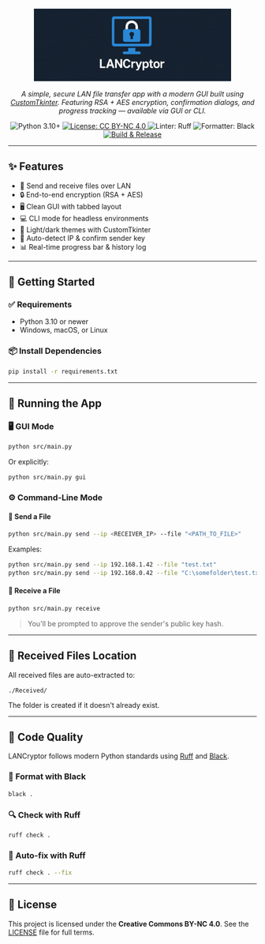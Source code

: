 <p align="center">
  <img src="assets/banner.png" alt="LANCryptor Banner" width="400"/>
</p>

[//]: # (<h1 align="center">LANCryptor</h1>)
<p align="center"><em>
  A simple, secure LAN file transfer app with a modern GUI built using <a href="https://github.com/TomSchimansky/CustomTkinter">CustomTkinter</a>.
  Featuring RSA + AES encryption, confirmation dialogs, and progress tracking — available via GUI or CLI.
</em></p>

<p align="center">
  <img src="https://img.shields.io/badge/python-3.10%2B-blue" alt="Python 3.10+"/>
  <a href="https://creativecommons.org/licenses/by-nc/4.0/">
    <img src="https://img.shields.io/badge/license-CC--BY--NC--4.0-lightgrey.svg" alt="License: CC BY-NC 4.0"/>
  </a>
  <img src="https://img.shields.io/badge/linter-ruff-success?logo=python" alt="Linter: Ruff"/>
  <img src="https://img.shields.io/badge/code%20style-black-000000" alt="Formatter: Black"/>
  <a href="https://github.com/yar2000T/LANCryptor/actions/workflows/release.yaml">
    <img src="https://github.com/yar2000T/LANCryptor/actions/workflows/release.yaml/badge.svg" alt="Build & Release"/>
  </a>
</p>

---

## ✨ Features

* 📁 Send and receive files over LAN
* 🔒 End-to-end encryption (RSA + AES)
* 🖥️ Clean GUI with tabbed layout
* 💻 CLI mode for headless environments
* 🎨 Light/dark themes with CustomTkinter
* 🔎 Auto-detect IP & confirm sender key
* 📊 Real-time progress bar & history log

---

## 🚀 Getting Started

### ✅ Requirements

* Python 3.10 or newer
* Windows, macOS, or Linux

### 📦 Install Dependencies

```bash
pip install -r requirements.txt
```

---

## 💾 Running the App

### 🖥️ GUI Mode

```bash
python src/main.py
```

Or explicitly:

```bash
python src/main.py gui
```

### ⚙️ Command-Line Mode

#### 📄 Send a File

```bash
python src/main.py send --ip <RECEIVER_IP> --file "<PATH_TO_FILE>"
```

Examples:

```bash
python src/main.py send --ip 192.168.1.42 --file "test.txt"
python src/main.py send --ip 192.168.0.42 --file "C:\somefolder\test.txt"
```

#### 📅 Receive a File

```bash
python src/main.py receive
```

> You'll be prompted to approve the sender's public key hash.

---

## 📁 Received Files Location

All received files are auto-extracted to:

```
./Received/
```

The folder is created if it doesn't already exist.

---

## 🧹 Code Quality

LANCryptor follows modern Python standards using [Ruff](https://docs.astral.sh/ruff/) and [Black](https://black.readthedocs.io/).

### 🖤 Format with Black

```bash
black .
```

### 🔍 Check with Ruff

```bash
ruff check .
```

### 💪 Auto-fix with Ruff

```bash
ruff check . --fix
```

---

## 📜 License

This project is licensed under the **Creative Commons BY-NC 4.0**.
See the [LICENSE](LICENSE) file for full terms.
